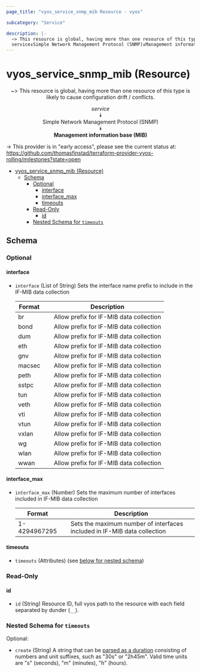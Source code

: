 ```yaml
---
page_title: "vyos_service_snmp_mib Resource - vyos"

subcategory: "Service"

description: |-
  ~> This resource is global, having more than one resource of this type is likely to cause configuration drift / conflicts.
  service⯯Simple Network Management Protocol (SNMP)⯯Management information base (MIB)
---
```


# vyos_service_snmp_mib (Resource)
<center>

~> This resource is global, having more than one resource of this type is likely to cause configuration drift / conflicts.

*service*  
⯯  
Simple Network Management Protocol (SNMP)  
⯯  
**Management information base (MIB)**


</center>

-> This provider is in "early access", please see the current status at: https://github.com/thomasfinstad/terraform-provider-vyos-rolling/milestones?state=open

<!--TOC-->

- [vyos_service_snmp_mib (Resource)](#vyos_service_snmp_mib-resource)
  - [Schema](#schema)
    - [Optional](#optional)
      - [interface](#interface)
      - [interface_max](#interface_max)
      - [timeouts](#timeouts)
    - [Read-Only](#read-only)
      - [id](#id)
    - [Nested Schema for `timeouts`](#nested-schema-for-timeouts)

<!--TOC-->

<!-- schema generated by tfplugindocs -->
## Schema

### Optional

#### interface
- `interface` (List of String) Sets the interface name prefix to include in the IF-MIB data collection

    |  Format  &emsp;|  Description                              |
    |----------|-------------------------------------------|
    |  br      &emsp;|  Allow prefix for IF-MIB data collection  |
    |  bond    &emsp;|  Allow prefix for IF-MIB data collection  |
    |  dum     &emsp;|  Allow prefix for IF-MIB data collection  |
    |  eth     &emsp;|  Allow prefix for IF-MIB data collection  |
    |  gnv     &emsp;|  Allow prefix for IF-MIB data collection  |
    |  macsec  &emsp;|  Allow prefix for IF-MIB data collection  |
    |  peth    &emsp;|  Allow prefix for IF-MIB data collection  |
    |  sstpc   &emsp;|  Allow prefix for IF-MIB data collection  |
    |  tun     &emsp;|  Allow prefix for IF-MIB data collection  |
    |  veth    &emsp;|  Allow prefix for IF-MIB data collection  |
    |  vti     &emsp;|  Allow prefix for IF-MIB data collection  |
    |  vtun    &emsp;|  Allow prefix for IF-MIB data collection  |
    |  vxlan   &emsp;|  Allow prefix for IF-MIB data collection  |
    |  wg      &emsp;|  Allow prefix for IF-MIB data collection  |
    |  wlan    &emsp;|  Allow prefix for IF-MIB data collection  |
    |  wwan    &emsp;|  Allow prefix for IF-MIB data collection  |
#### interface_max
- `interface_max` (Number) Sets the maximum number of interfaces included in IF-MIB data collection

    |  Format        &emsp;|  Description                                                               |
    |----------------|----------------------------------------------------------------------------|
    |  1-4294967295  &emsp;|  Sets the maximum number of interfaces included in IF-MIB data collection  |
#### timeouts
- `timeouts` (Attributes) (see [below for nested schema](#nestedatt--timeouts))

### Read-Only

#### id
- `id` (String) Resource ID, full vyos path to the resource with each field separated by dunder (`__`).

<a id="nestedatt--timeouts"></a>
### Nested Schema for `timeouts`

Optional:

- `create` (String) A string that can be [parsed as a duration](https://pkg.go.dev/time#ParseDuration) consisting of numbers and unit suffixes, such as &#34;30s&#34; or &#34;2h45m&#34;. Valid time units are &#34;s&#34; (seconds), &#34;m&#34; (minutes), &#34;h&#34; (hours).
